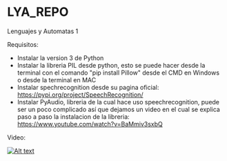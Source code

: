 # LYA_REPO
Lenguajes y Automatas 1

Requisitos:
- Instalar la version 3 de Python
- Instalar la libreria PIL desde python, esto se puede hacer desde la terminal con el comando "pip install Pillow" desde el CMD en Windows o desde la terminal en MAC
- Instalar spechrecognition desde su pagina oficial: https://pypi.org/project/SpeechRecognition/
- Instalar PyAudio, libreria de la cual hace uso speechrecognition, puede ser un poco complicado así que dejamos un video en el cual se explica paso a paso la instalacion de la libreria: https://www.youtube.com/watch?v=BaMmiv3sxbQ 

Video:

[![Alt text](https://img.youtube.com/vi/Bv-1BnoB75k/0.jpg)](https://www.youtube.com/watch?v=Bv-1BnoB75k)
